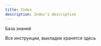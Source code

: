 ```yaml
---
title: Index
description: Index's description
---
```


База знаний

Все инструкции, выкладки хранятся здесь

